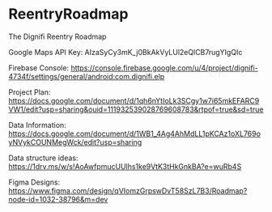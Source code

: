 # ReentryRoadmap
The Dignifi Reentry Roadmap

Google Maps API Key: AIzaSyCy3mK_j0BkAkVyLUl2eQlCB7rugYIgQIc

Firebase Console: https://console.firebase.google.com/u/4/project/dignifi-4734f/settings/general/android:com.dignifi.elp

Project Plan: https://docs.google.com/document/d/1qh6nYtIoLk3SCgy1w7i65mkEFARC9VW1/edit?usp=sharing&ouid=111932539028769608783&rtpof=true&sd=true

Data Information: https://docs.google.com/document/d/1WB1_4Ag4AhMdLL1pKCAz1oXL769oyNVykCOUNMegWck/edit?usp=sharing

Data structure ideas: https://1drv.ms/w/s!AoAwfpmucUUlhs1ke9VtK3tHkGnkBA?e=wuRb4S

Figma Designs: https://www.figma.com/design/qVIomzGrpswDvT58SzL7B3/Roadmap?node-id=1032-38796&m=dev

